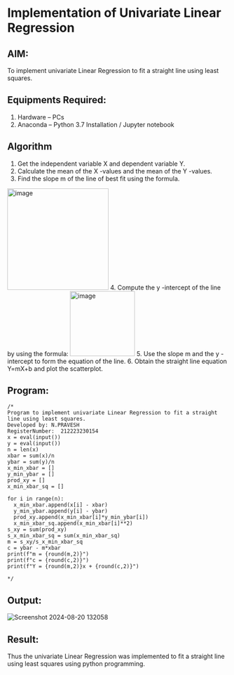 # Implementation of Univariate Linear Regression
## AIM:
To implement univariate Linear Regression to fit a straight line using least squares.

## Equipments Required:
1. Hardware – PCs
2. Anaconda – Python 3.7 Installation / Jupyter notebook

## Algorithm
1. Get the independent variable X and dependent variable Y.
2. Calculate the mean of the X -values and the mean of the Y -values.
3. Find the slope m of the line of best fit using the formula. 
<img width="231" alt="image" src="https://user-images.githubusercontent.com/93026020/192078527-b3b5ee3e-992f-46c4-865b-3b7ce4ac54ad.png">
4. Compute the y -intercept of the line by using the formula:
<img width="148" alt="image" src="https://user-images.githubusercontent.com/93026020/192078545-79d70b90-7e9d-4b85-9f8b-9d7548a4c5a4.png">
5. Use the slope m and the y -intercept to form the equation of the line.
6. Obtain the straight line equation Y=mX+b and plot the scatterplot.

## Program:
```
/*
Program to implement univariate Linear Regression to fit a straight line using least squares.
Developed by: N.PRAVESH
RegisterNumber:  212223230154
x = eval(input())
y = eval(input())
n = len(x)
xbar = sum(x)/n
ybar = sum(y)/n
x_min_xbar = []
y_min_ybar = []
prod_xy = []
x_min_xbar_sq = []

for i in range(n):
  x_min_xbar.append(x[i] - xbar)
  y_min_ybar.append(y[i] - ybar)
  prod_xy.append(x_min_xbar[i]*y_min_ybar[i])
  x_min_xbar_sq.append(x_min_xbar[i]**2)
s_xy = sum(prod_xy)
s_x_min_xbar_sq = sum(x_min_xbar_sq)
m = s_xy/s_x_min_xbar_sq
c = ybar - m*xbar
print(f"m = {round(m,2)}")
print(f"c = {round(c,2)}")
print(f"Y = {round(m,2)}x + {round(c,2)}")

*/
```

## Output:
![Screenshot 2024-08-20 132058](https://github.com/user-attachments/assets/7e4f91d6-f451-45ca-ae11-43249fc465ec)



## Result:
Thus the univariate Linear Regression was implemented to fit a straight line using least squares using python programming.
